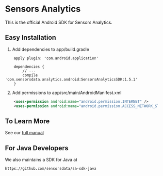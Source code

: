 # Sensors Analytics

This is the official Android SDK for Sensors Analytics.

## Easy Installation

 1. Add dependencies to app/build.gradle
```android
    apply plugin: 'com.android.application'
    
    dependencies {
        // ...
        compile 'com.sensorsdata.analytics.android:SensorsAnalyticsSDK:1.5.1'
    }
```
 2. Add permissions to app/src/main/AndroidManifest.xml
```xml
    <uses-permission android:name="android.permission.INTERNET" />
    <uses-permission android:name="android.permission.ACCESS_NETWORK_STATE" />
```

## To Learn More

See our [full manual](http://www.sensorsdata.cn/manual/android_sdk.html)

## For Java Developers

We also maintains a SDK for Java at 

    https://github.com/sensorsdata/sa-sdk-java

